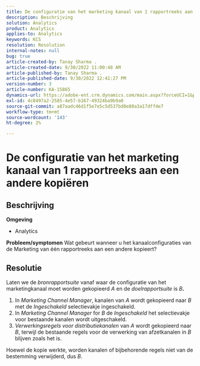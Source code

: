 ```yaml
---
title: De configuratie van het marketing kanaal van 1 rapportreeks aan een andere kopiëren
description: Beschrijving
solution: Analytics
product: Analytics
applies-to: Analytics
keywords: KCS
resolution: Resolution
internal-notes: null
bug: true
article-created-by: Tanay Sharma .
article-created-date: 9/30/2022 11:00:48 AM
article-published-by: Tanay Sharma .
article-published-date: 9/30/2022 12:41:27 PM
version-number: 3
article-number: KA-15865
dynamics-url: https://adobe-ent.crm.dynamics.com/main.aspx?forceUCI=1&pagetype=entityrecord&etn=knowledgearticle&id=1c0d961e-af40-ed11-9db1-0022480868ff
exl-id: 4c8497a2-2585-4e57-b167-49324ba9b9a0
source-git-commit: a87aadc46d1f5e7e5c5d537bd0e88a3a17dff4e7
workflow-type: tm+mt
source-wordcount: '143'
ht-degree: 2%

---
```


# De configuratie van het marketing kanaal van 1 rapportreeks aan een andere kopiëren

## Beschrijving

<b>Omgeving</b>
- Analytics



<b>Probleem/symptomen</b>
Wat gebeurt wanneer u het kanaalconfiguraties van de Marketing van één rapportreeks aan een andere kopieert?


## Resolutie


Laten we de *bronrapportsuite* vanaf waar de configuratie van het marketingkanaal moet worden gekopieerd *A* en de *doelrapportsuite* is *B<b>*.</b>

1. In *Marketing Channel Manager*, kanalen van *A* wordt gekopieerd naar *B* met de *Ingeschakeld* selectievakje ingeschakeld.
2. In *Marketing Channel Manager* for *B* de *Ingeschakeld* het selectievakje voor bestaande kanalen wordt uitgeschakeld.
3. *Verwerkingsregels voor distributiekanalen* van *A* wordt gekopieerd naar *B*, terwijl de bestaande regels voor de verwerking van afzetkanalen in *B* blijven zoals het is.


Hoewel de kopie werkte, worden kanalen of bijbehorende regels niet van de bestemming verwijderd, dus *B*.
